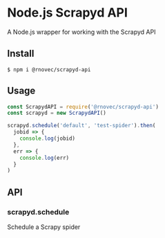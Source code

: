 # Node.js Scrapyd API

A Node.js wrapper for working with the Scrapyd API

## Install

    $ npm i @rnovec/scrapyd-api

## Usage

```js
const ScrapydAPI = require('@rnovec/scrapyd-api')
const scrapyd = new ScrapydAPI()

scrapyd.schedule('default', 'test-spider').then(
  jobid => {
    console.log(jobid)
  },
  err => {
    console.log(err)
  }
)
```

## API

### scrapyd.schedule

Schedule a Scrapy spider
